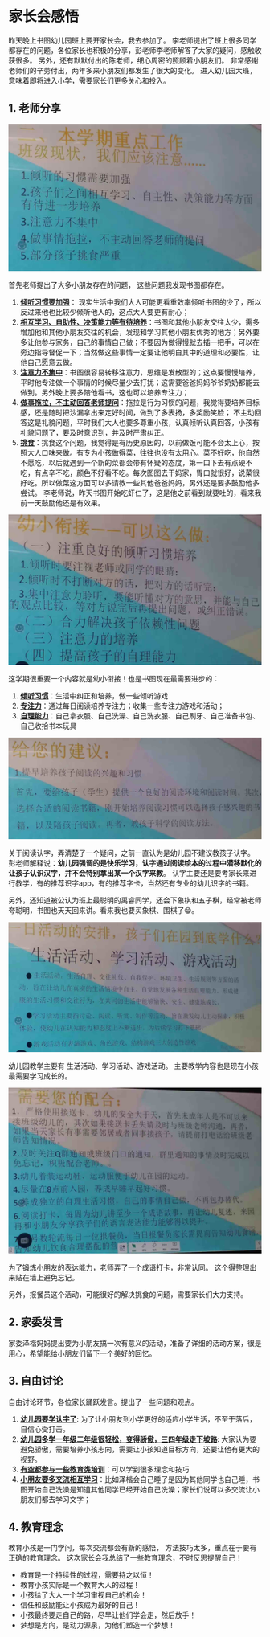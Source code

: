 <!---
markmeta_author: wongoo
markmeta_date: 2019-10-12
markmeta_title: 家长会感悟
markmeta_categories: 经验
markmeta_tags: 书图,成长
-->

# 家长会感悟

昨天晚上书图幼儿园班上要开家长会，我去参加了。
李老师提出了班上很多同学都存在的问题，各位家长也积极的分享，彭老师李老师解答了大家的疑问，感触收获很多。
另外，还有默默付出的陈老师，细心周密的照顾着小朋友们。
非常感谢老师们的辛劳付出，两年多来小朋友们都发生了很大的变化。
进入幼儿园大班，意味着即将进入小学，需要家长们更多关心和投入。


## 1. 老师分享

![](static/20191012-parents-meeting-1.jpeg)

首先老师提出了大多小朋友存在的问题， 这些问题我发现书图都存在。

1. **<u>倾听习惯要加强</u>**： 现实生活中我们大人可能更看重效率倾听书图的少了，所以反过来他也比较少倾听他人的，这点大人要更有耐心；
2. **<u>相互学习、自助性、决策能力等有待培养</u>**：书图和其他小朋友交往太少，需多增加他和其他小朋友交往的机会，发现和学习其他小朋友优秀的地方；另外要多让他参与家务，自己的事情自己做；不要因为做得慢就去插一把手，可以在旁边指导督促一下；当然做这些事情一定要让他明白其中的道理和必要性，让他自己愿意去做。
3. **<u>注意力不集中</u>**：书图很容易转移注意力，思维是发散型的；这点要慢慢培养，平时他专注做一个事情的时候尽量少去打扰；这需要爸爸妈妈爷爷奶奶都能去做到。另外晚上要多陪他看书，这也可以培养专注力；
4. **<u>做事拖拉，不主动回答老师提问</u>**：拖拉是行为习惯的问题，我觉得要培养目标感，还是随时把沙漏拿出来定好时间，做到了多表扬，多奖励笑脸； 不主动回答这是礼貌问题，平时我们大人也要多尊重小孩，认真倾听认真回答，小孩有礼貌问题了，要及时意识到，并及时严肃纠正。
5. **<u>挑食</u>**：挑食这个问题，我觉得是有历史原因的，以前做饭可能不会太上心，按照大人口味来做。有专为小孩做得菜，往往也没有太用心。菜不好吃，他自然不愿吃，以后就遇到一个新的菜都会带有怀疑的态度，第一口下去有点硬不吃，有点辛不吃，颜色不好看不吃。每次图图去干妈家，胃口就很好，说菜很好吃。所以做菜这方面可以多请教一些其他爸爸妈妈，另外还是要多鼓励他多尝试。 李老师说，昨天书图开始吃虾仁了，这是他之前看到就要吐的，看来我前一天鼓励他还是有效果。



![](static/20191012-parents-meeting-2.jpeg)

这学期很重要一个内容就是幼小衔接！也是书图现在最需要进步的：

1. **<u>倾听习惯</u>**：生活中纠正和培养，做一些倾听游戏
2. **<u>专注力</u>**：通过每日阅读培养专注力；收集一些专注力游戏和活动；
3. **<u>自理能力</u>**：自己拿衣服、自己洗澡、自己洗衣服、自己刷牙、自己准备书包、自己收拾书本玩具

![](static/20191012-parents-meeting-3.jpeg)

关于阅读认字，弄清楚了一个疑问，之前一直认为是幼儿园不建议教孩子认字。
彭老师解释说：**幼儿园强调的是快乐学习，认字通过阅读绘本的过程中潜移默化的让孩子认识汉字，并不会特别拿出某一个汉字来教**。 认字主要还是要考家长来进行教学，有的推荐识字app，有的推荐字卡，当然还有专业的幼儿识字的书籍。

另外，还知道被公认为班上最聪明的禹睿同学，还会下象棋和五子棋，经常被老师夸聪明，书图也天天回来讲。看来我也要买象棋、围棋了😁。

![](static/20191012-parents-meeting-4.jpeg)

幼儿园教学主要有 生活活动、学习活动、游戏活动。 主要教学内容也是现在小孩最需要学习成长的。

![](static/20191012-parents-meeting-5.jpeg)

为了锻炼小朋友的表达能力，老师弄了一个成语打卡，非常认同。
这个得整理出来贴在墙上避免忘记。

另外，报餐员这个活动，可能很好的解决挑食的问题，需要家长们大力支持。


## 2. 家委发言

家委泽楷妈妈提出要为小朋友搞一次有意义的活动，准备了详细的活动方案，很是用心，希望能给小朋友们留下一个美好的回忆。

## 3. 自由讨论

自由讨论环节，各位家长踊跃发言。提出了一些问题和观点。 

1. **<u>幼儿园要学认字了</u>**: 为了让小朋友到小学更好的适应小学生活，不至于落后，自信心受打击。
2. **<u>幼儿园多学一年级二年级很轻松，变得骄傲，三四年级走下坡路</u>**:  大家认为要避免骄傲，需要培养小孩志向，需要让小孩知道目标方向，还要让他有更大的视野。
3. **<u>有空都参与一些教育类培训</u>**：可以学到很多理念和技巧
4. **<u>小朋友要多交流相互学习</u>**：比如泽楷会自己睡了是因为其他同学也自己睡，书图开始自己洗澡是知道其他同学已经开始自己洗澡；家长们说可以多交流让小朋友们都去学习文字；


## 4. 教育理念

教育小孩是一门学问，每次交流都会有新的感悟， 方法技巧太多，重点在于要有正确的教育理念。
这次家长会我总结了一些教育理念，不时反思提醒自己！
- 教育是一个持续性的过程，需要持之以恒！
- 教育小孩实际是一个教育大人的过程！
- 小孩给了大人一个学习审视自己的机会！
- 信任和鼓励能让小孩成为最好的自己！
- 小孩最终要走自己的路，尽早让他们学会走，然后放手！
- 梦想是方向，是动力源泉，为他们塑造一个梦想！

